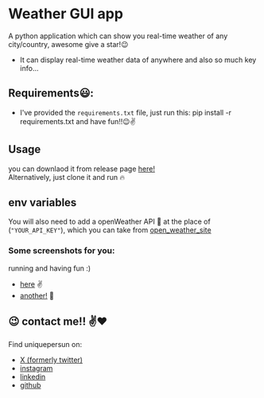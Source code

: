 # Weather GUI app
A python application which can show you real-time weather of any city/country, awesome give a star!:wink:
- It can display real-time weather data of anywhere and also so much key info...


## Requirements:smiley::
- I've provided the `requirements.txt` file, just run this:
    pip install -r requirements.txt 
and have fun!!:wink::v:

## Usage
you can downlaod it from release page [here!](https://github.com/uniquepersun/weather-gui-python/releases) <br> Alternatively, just clone it and run :fire:

## env variables
You will also need to add a openWeather API :key: at the place of (`"YOUR_API_KEY"`), which you can take from [open_weather_site](https://openweathermap.org/)


### Some screenshots for you:
 running and having fun :)

- [here](https://files.slack.com/files-pri/T0266FRGM-F07CP9U3Y85/image.png) :v:
- [another!](https://files.slack.com/files-pri/T0266FRGM-F07CUMSP612/image.png) :open_hands:


## :wink: contact me!! :v::heart:
Find uniquepersun on: 
- [X (formerly twitter)](https://x.com/uniquepersun) <br>
- [instagram](https://instagram.com/uniquepersun) <br>
-  [linkedin](https://https://www.linkedin.com/in/abhay-tomar-53218530b)<br>
- [github](https://github.com/uniquepersun)
